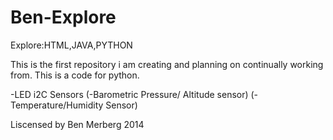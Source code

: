 Ben-Explore
===========

Explore:HTML,JAVA,PYTHON

This is the first repository i am creating and planning on continually working from. This is a code for python. 


-LED
i2C Sensors
(-Barometric Pressure/ Altitude sensor)
(-Temperature/Humidity Sensor)














Liscensed by Ben Merberg 2014
